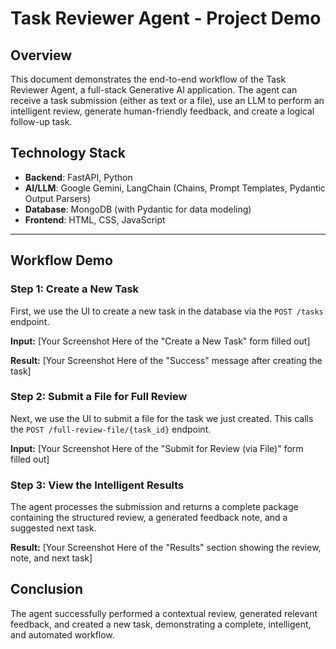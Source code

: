 # Task Reviewer Agent - Project Demo

## Overview
This document demonstrates the end-to-end workflow of the Task Reviewer Agent, a full-stack Generative AI application. The agent can receive a task submission (either as text or a file), use an LLM to perform an intelligent review, generate human-friendly feedback, and create a logical follow-up task.

## Technology Stack
- **Backend**: FastAPI, Python
- **AI/LLM**: Google Gemini, LangChain (Chains, Prompt Templates, Pydantic Output Parsers)
- **Database**: MongoDB (with Pydantic for data modeling)
- **Frontend**: HTML, CSS, JavaScript

---

## Workflow Demo

### Step 1: Create a New Task

First, we use the UI to create a new task in the database via the `POST /tasks` endpoint.

**Input:**
[Your Screenshot Here of the "Create a New Task" form filled out]

**Result:**
[Your Screenshot Here of the "Success" message after creating the task]

### Step 2: Submit a File for Full Review

Next, we use the UI to submit a file for the task we just created. This calls the `POST /full-review-file/{task_id}` endpoint.

**Input:**
[Your Screenshot Here of the "Submit for Review (via File)" form filled out]

### Step 3: View the Intelligent Results

The agent processes the submission and returns a complete package containing the structured review, a generated feedback note, and a suggested next task.

**Result:**
[Your Screenshot Here of the "Results" section showing the review, note, and next task]

## Conclusion
The agent successfully performed a contextual review, generated relevant feedback, and created a new task, demonstrating a complete, intelligent, and automated workflow.